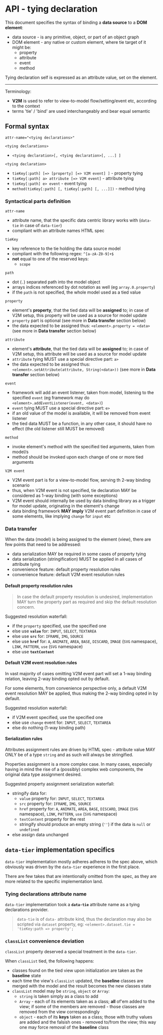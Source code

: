 # API - tying declaration

This document specifies the syntax of binding a __data source__ to a __DOM element__:
- data source - is any primitive, object, or part of an object graph
- DOM element - any native or custom element, where tie target of it might be:
  - property
  - attribute
  - event
  - method

Tying declaration self is expressed as an attribute value, set on the element.

---

Terminology:
- __V2M__ is used to refer to view-to-model flow/setting/event etc, according to the context
- terms 'tie' / 'bind' are used interchangeably and bear equal semantic

## Formal syntax


`attr-name="<tying declarations>"`

`<tying declarations>`
- `<tying declaration>[, <tying declaration>[, ...] ]`

`<tying declaration>`
- `tieKey[:path] [=> [property] [=> V2M event] ]` - property tying
- `tieKey[:path] a> attribute [=> V2M event]` - attribute tying
- `tieKey[:path] e> event` - event tying
- `method(tieKey[:path] [, tieKey[:path] [, ...]])` - method tying

### Syntactical parts definition

`attr-name`
- attribute name, that the specific data centric library works with (`data-tie` in case of `data-tier`)
- compliant with an attribute names HTML spec

`tieKey`
- key reference to the tie holding the data source model
- compliant with the following regex: `^[a-zA-Z0-9]+$`
- __not__ equal to one of the reserved keys:
  - `scope`

`path`
- dot (`.`) separated path into the model object
- arrays indices referenced by dot notation as well (eg `array.0.property`)
- if the `path` is not specified, the whole model used as a tied value

`property`
- element's __property__, that the tied data will be __assigned__ to; in case of V2M setup, this property will be used as a source for model update
- `property` part is optional (see more in __Data transfer__ section below)
- the data expected to be assigned thus: `<element>.property = <data>` (see more in __Data transfer__ section below)

`attribute`
- element's __attribute__, that the tied data will be __assigned__ to; in case of V2M setup, this attribute will be used as a source for model update
- `attribute` tying MUST use a special directive part: `a>`
- the data expected to be assigned thus: `<element>.setAttribute(attribute, String(<data>))` (see more in __Data transfer__ section below)

`event`
- framework will add an event listener, taken from model, listening to the specified `event` (eg framework may do `<element>.addEventListener(event, <data>)`)
- `event` tying MUST use a special directive part: `e>`
- if an old value of the model is available, it will be removed from event listener
- the tied data MUST be a function, in any other case, it should have no effect (the old listener still MUST be removed)

`method`
- invoke element's method with the specified tied arguments, taken from model/s
- method should be invoked upon each change of one or more tied arguments

`V2M event`
- V2M event part is for a view-to-model flow, serving th 2-way binding scenario
- thus, when V2M event is not specified, tie declaration MAY be considered as 1-way binding (with some exceptions)
- V2M event should internally be used by data binding library as a trigger for model update, originating in the element's change
- data binding framework __MAY imply__ V2M event part definition in case of some elements, like implying `change` for `input` etc

### Data transfer

When the data (model) is being assigned to the element (view), there are few points that need to be addressed:
- data serialization MAY be required in some cases of property tying
- data serialization (stringification) MUST be applied in all cases of attribute tying
- convenience feature: default property resolution rules
- convenience feature: default V2M event resolution rules

#### Default property resolution rules

> In case the default property resolution is undesired, implementation MAY turn the property part as required and skip the default resolution concern.

Suggested resolution waterfall:
- if the `property` specified, use the specified one
- else use __`value`__ for: `INPUT`, `SELECT`, `TEXTAREA`
- else use __`src`__ for: `IFRAME`, `IMG`, `SOURCE`
- else use __`href`__ for: `A`, `ANIMATE`, `AREA`, `BASE`, `DISCARD`, `IMAGE` (`SVG` namespace), `LINK`, `PATTERN`, `use` (`SVG` namespace)
- else use __`textContent`__

#### Default V2M event resolution rules

In vast majority of cases omitting V2M event part will set a 1-way binding relation, leaving 2-way binding opted out by default.

For some elements, from convenience perspective only, a default V2M event resolution MAY be applied, thus making the 2-way binding opted in by default.

Suggested resolution waterfall:
- if V2M event specified, use the specified one
- else use `change` event for: `INPUT`, `SELECT`, `TEXTAREA`
- else do nothing (1-way binding path)

#### Serialization rules

Attributes assignment rules are driven by HTML spec - attribute value MAY ONLY be of a type `string` and as such will always be stringified.

Properties assignment is a more complex case. In many cases, especially having in mind the rise of a (possibly) complex web components, the original data type assignment desired.

Suggested property assignment serialization waterfall:
- stringify data for:
  - `value` property for: `INPUT`, `SELECT`, `TEXTAREA`
  - `src` property for: `IFRAME`, `IMG`, `SOURCE`
  - `href` property for: `A`, `ANIMATE`, `AREA`, `BASE`, `DISCARD`, `IMAGE` (`SVG` namespace), `LINK`, `PATTERN`, `use` (`SVG` namespace)
  - `textContent` property for the rest
  - stringify should produce an empty string (`''`) if the data is `null` or `undefined`
- else assign data unchanged

## `data-tier` implementation specifics

`data-tier` implementation mostly adheres adheres to the spec above, which obviously was driven by the `data-tier` experience in the first place.

There are few takes that are intentionally omitted from the spec, as they are more related to the specific implementation land.

### Tying declarations attribute name

`data-tier` implementation took a __`data-tie`__ attribute name as a tying declarations provider.

> `data-tie` is of `data-` attribute kind, thus the declaration may also be scripted via `dataset` property, eg: `<element>.dataset.tie = 'tieKey:path => property';`

### `classList` convenience deviation

`classList` property deserved a special treatment in the `data-tier`.

When `classList` tied, the following happens:
- classes found on the tied view upon initialization are taken as the __baseline__ state
- each time the view's `classList` updated, the __baseline__ classes are merged with the model and the result becomes the new classes state
- `classList` model may be `string`, `object` or `Array`:
  - `string` is taken simply as a class to add
  - `Array` - each of its elements taken as a class; __all__ of'em added to the view; if some of the members are removed - those classes are removed from the view correspondingly
  - `object` - each of its __keys__ taken as a class; those with truthy values are added and the falsish ones - removed to/from the view; this way one may force removal of the __baseline__ class